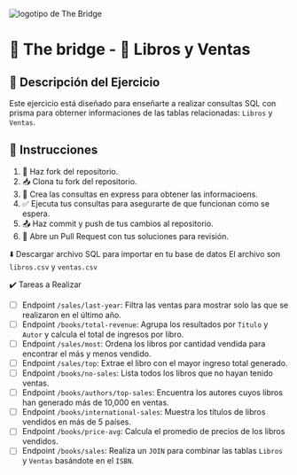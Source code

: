 ![logotipo de The Bridge](https://user-images.githubusercontent.com/27650532/77754601-e8365180-702b-11ea-8bed-5bc14a43f869.png "logotipo de The Bridge")

# 🚀 The bridge - 📘 Libros y Ventas

## 📝 Descripción del Ejercicio
Este ejercicio está diseñado para enseñarte a realizar consultas SQL con prisma para obterner informaciones de las tablas relacionadas: `Libros` y `Ventas`.

## 📖 Instrucciones

1. 🍴 Haz fork del repositorio.
2. 📥 Clona tu fork del repositorio.
3. 🎯 Crea las consultas en express para obtener las informacioens.
4. ✅ Ejecuta tus consultas para asegurarte de que funcionan como se espera.
5. 📤 Haz commit y push de tus cambios al repositorio.
6. 📧 Abre un Pull Request con tus soluciones para revisión.

⬇️ Descargar archivo SQL para importar en tu base de datos
El archivo son `libros.csv` y `ventas.csv`

✔️ Tareas a Realizar
- [ ] Endpoint `/sales/last-year`: Filtra las ventas para mostrar solo las que se realizaron en el último año.
- [ ] Endpoint `/books/total-revenue`: Agrupa los resultados por `Titulo` y `Autor` y calcula el total de ingresos por libro.
- [ ] Endpoint `/sales/most`: Ordena los libros por cantidad vendida para encontrar el más y menos vendido.
- [ ] Endpoint `/sales/top`: Extrae el libro con el mayor ingreso total generado.
- [ ] Endpoint `/books/no-sales`: Lista todos los libros que no hayan tenido ventas.
- [ ] Endpoint `/books/authors/top-sales`: Encuentra los autores cuyos libros han generado más de 10,000 en ventas.
- [ ] Endpoint `/books/international-sales`: Muestra los títulos de libros vendidos en más de 5 países.
- [ ] Endpoint `/books/price-avg`: Calcula el promedio de precios de los libros vendidos.
- [ ] Endpoint `/books/sales`: Realiza un `JOIN` para combinar las tablas `Libros` y `Ventas` basándote en el `ISBN`.
